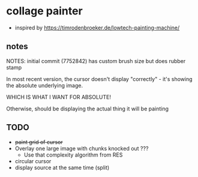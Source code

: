 # collage painter

- inspired by https://timrodenbroeker.de/lowtech-painting-machine/


## notes

NOTES: initial commit (7752842) has custom brush size but does rubber stamp

In most recent version, the cursor doesn't display "correctly" - it's showing the absolute underlying image.

WHICH IS WHAT I WANT FOR ABSOLUTE!

Otherwise, should be displaying the actual thing it will be painting

## TODO

- ~~paint grid of cursor~~
- Overlay one large image with chunks knocked out ???
  - Use that complexity algorithm from RES
- circular cursor
- display source at the same time (split)